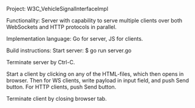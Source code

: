 Project: W3C_VehicleSignalInterfaceImpl

Functionality: Server with capability to serve multiple clients over both WebSockets and HTTP protocols in parallel.

Implementation language: Go for server, JS for clients.


Build instructions:
Start server:
$ go run server.go

Terminate server by Ctrl-C.

Start a client by clicking on any of the HTML-files, which then opens in browser. 
Then for WS clients, write payload in input field, and push Send button.
For HTTP clients, push Send button.

Terminate client by closing browser tab.


